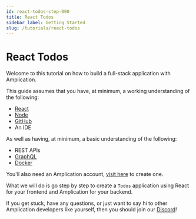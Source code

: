 ```yaml
---
id: react-todos-step-000
title: React Todos
sidebar_label: Getting Started
slug: /tutorials/react-todos
---
```


# React Todos

Welcome to this tutorial on how to build a full-stack application with Amplication.

This guide assumes that you have, at minimum, a working understanding of the following:

- [React](https://reactjs.org/)
- [Node](https://nodejs.org/)
- [GitHub](https://github.com/)
- An IDE

As well as having, at minimum, a basic understanding of the following:

- REST APIs
- [GraphQL](https://graphql.org/)
- [Docker](https://www.docker.com/)

You'll also need an Amplication account, [visit here](https://app.amplication.com/login) to create one.

What we will do is go step by step to create a `Todos` application using React for your frontend and Amplication for your backend.

If you get stuck, have any questions, or just want to say hi to other Amplication developers like yourself, then you should join our [Discord](https://discord.com/invite/KSJCZ24vj2)!
